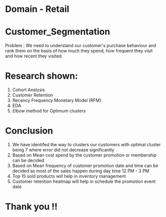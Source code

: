 # Domain - Retail
# Customer_Segmentation

Problem : We need to understand our customer's purchase behaviour and rank them on the basis of how much they spend, how frequent they visit and how recent they visited.


# Research shown:
  1. Cohort Analysis
  2. Customer Retention
  3. Recency Frequency Monetary Model (RFM)
  4. EDA
  5. Elbow method for Optimum clusters
  
# Conclusion
  1. We have identifed the way to clusters our customers with optimal cluster being 7 where error did not decrease significantly
  2. Based on Mean cost spend by the customer promotion or membership can be decided
  3. Based on Mean frequency of customer promotion date and time can be decided as most of the sales happen during day time 12 PM - 3 PM
  4. Top 15 sold products will help in inventory management
  5. Customer retention heatmap will help in schedule the promotion event date
  
  # Thank you !!
